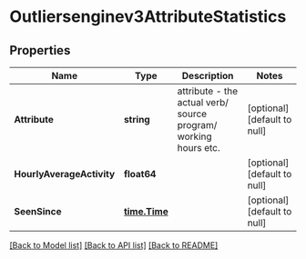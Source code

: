 # Outliersenginev3AttributeStatistics

## Properties
Name | Type | Description | Notes
------------ | ------------- | ------------- | -------------
**Attribute** | **string** | attribute - the actual verb/ source program/ working hours etc. | [optional] [default to null]
**HourlyAverageActivity** | **float64** |  | [optional] [default to null]
**SeenSince** | [**time.Time**](time.Time.md) |  | [optional] [default to null]

[[Back to Model list]](../README.md#documentation-for-models) [[Back to API list]](../README.md#documentation-for-api-endpoints) [[Back to README]](../README.md)

